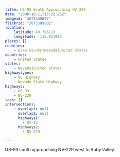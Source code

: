 ```yaml
---
title: US-93 South Approaching NV-229
date: "2008-10-11T13:32:25Z"
imageid: "3075389802"
flickrid: "3075389802"
location:
    latitude: 40.706113
    longitude: -115.021928
places: []
counties:
    - Elko County|Nevada|United States
countries:
    - United States
states:
    - Nevada|United States
highwaytypes:
    - US Highway
    - Nevada State Highway
highways:
    - US-93
    - NV-229
tags: []
intersections:
    - overlap1: null
      overlap2: null
      highways1:
        - US-93
      highways2:
        - NV-229

---
```

US-93 south approaching NV-229 west to Ruby Valley.
